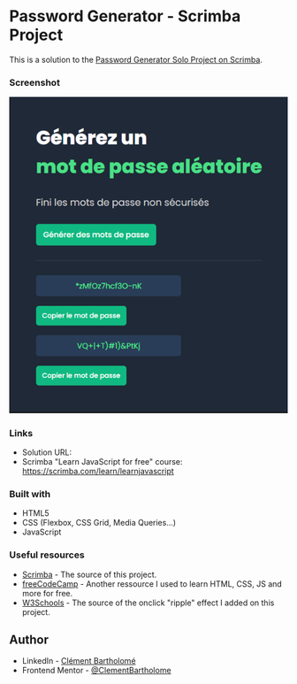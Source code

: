 # Password Generator - Scrimba Project
This is a solution to the [Password Generator Solo Project on Scrimba](https://scrimba.com/learn/learnjavascript/solo-project-password-generator-cR9B46Sg). 

### Screenshot

![](images/screen.png)

### Links

- Solution URL: 
- Scrimba "Learn JavaScript for free" course: https://scrimba.com/learn/learnjavascript

### Built with

- HTML5 
- CSS (Flexbox, CSS Grid, Media Queries...)
- JavaScript

### Useful resources

- [Scrimba](https://scrimba.com/dashboard#overview) - The source of this project.
- [freeCodeCamp](https://www.freecodecamp.org/learn/) - Another ressource I used to learn HTML, CSS, JS and more for free. 
- [W3Schools](https://www.w3schools.com/howto/howto_css_animate_buttons.asp) - The source of the  onclick "ripple" effect I added on this project.


## Author

- LinkedIn - [Clément Bartholomé](https://www.linkedin.com/in/clementbartholome/)
- Frontend Mentor - [@ClementBartholome](https://www.frontendmentor.io/profile/ClementBartholome)
